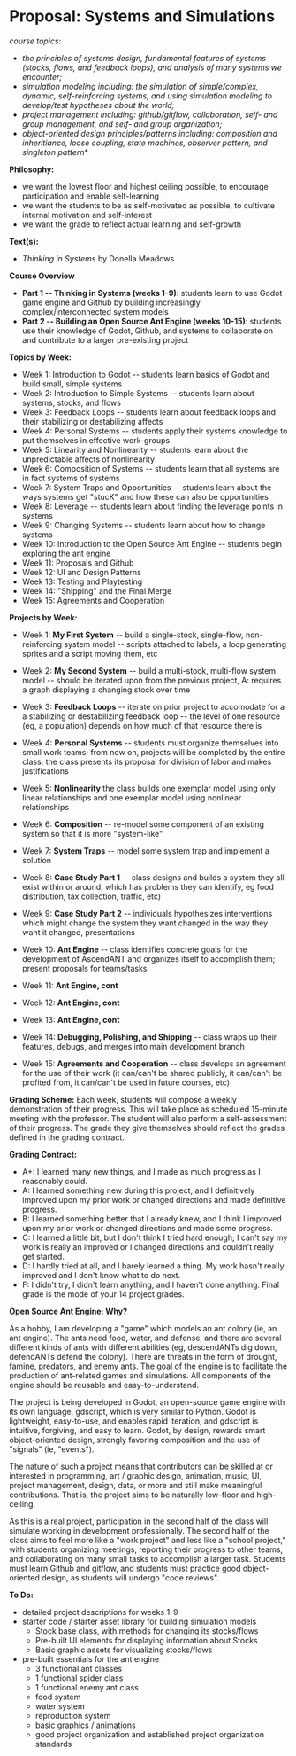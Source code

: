 # Proposal: Systems and Simulations

_course topics:_
* _the principles of systems design, fundamental features of systems (stocks, flows, and feedback loops), and analysis of many systems we encounter;_
* _simulation modeling including: the simulation of simple/complex, dynamic, self-reinforcing systems, and using simulation modeling to develop/test hypotheses about the world;_
* _project management including: github/gitflow, collaboration, self- and group management, and self- and group organization;_
* _object-oriented design principles/patterns including: composition and inheritiance, loose coupling, state machines, observer pattern, and singleton pattern_*

**Philosophy:**
* we want the lowest floor and highest ceiling possible, to encourage participation and enable self-learning
* we want the students to be as self-motivated as possible, to cultivate internal motivation and self-interest
* we want the grade to reflect actual learning and self-growth

  
**Text(s):**
* _Thinking in Systems_ by Donella Meadows

**Course Overview**
* **Part 1 -- Thinking in Systems (weeks 1-9)**: students learn to use Godot game engine and Github by building increasingly complex/interconnected system models
* **Part 2 -- Building an Open Source Ant Engine (weeks 10-15)**: students use their knowledge of Godot, Github, and systems to collaborate on and contribute to a larger pre-existing project
  
**Topics by Week:**

* Week 1: Introduction to Godot -- students learn basics of Godot and build small, simple systems
* Week 2: Introduction to Simple Systems -- students learn about systems, stocks, and flows
* Week 3: Feedback Loops -- students learn about feedback loops and their stabilizing or destabilizing affects
* Week 4: Personal Systems -- students apply their systems knowledge to put themselves in effective work-groups
* Week 5: Linearity and Nonlinearity -- students learn about the unpredictable affects of nonlinearity
* Week 6: Composition of Systems -- students learn that all systems are in fact systems of systems
* Week 7: System Traps and Opportunities -- students learn about the ways systems get "stucK" and how these can also be opportunities
* Week 8: Leverage -- students learn about finding the leverage points in systems
* Week 9: Changing Systems -- students learn about how to change systems
* Week 10: Introduction to the Open Source Ant Engine -- students begin exploring the ant engine
* Week 11: Proposals and Github
* Week 12: UI and Design Patterns
* Week 13: Testing and Playtesting
* Week 14: "Shipping" and the Final Merge
* Week 15: Agreements and Cooperation

**Projects by Week:**
* Week 1: **My First System** -- build a single-stock, single-flow, non-reinforcing system model -- scripts attached to labels, a loop generating sprites and a script moving them, etc
* Week 2: **My Second System** -- build a multi-stock, multi-flow system model -- should be iterated upon from the previous project, A: requires a graph displaying a changing stock over time
* Week 3: **Feedback Loops** -- iterate on prior project to accomodate for a a stabilizing or destabilizing feedback loop -- the level of one resource (eg, a population) depends on how much of that resource there is
* Week 4: **Personal Systems** -- students must organize themselves into small work teams; from now on, projects will be completed by the entire class; the class presents its proposal for division of labor and makes justifications
* Week 5: **Nonlinearity** the class builds one exemplar model using only linear relationships and one exemplar model using nonlinear relationships
* Week 6: **Composition** -- re-model some component of an existing system so that it is more "system-like"
* Week 7: **System Traps** -- model some system trap and implement a solution
* Week 8: **Case Study Part 1** -- class designs and builds a system they all exist within or around, which has problems they can identify, eg food distribution, tax collection, traffic, etc)
* Week 9: **Case Study Part 2** -- individuals hypothesizes interventions which might change the system they want changed in the way they want it changed, presentations

* Week 10: **Ant Engine** -- class identifies concrete goals for the development of AscendANT and organizes itself to accomplish them; present proposals for teams/tasks
* Week 11: **Ant Engine, cont**
* Week 12: **Ant Engine, cont**
* Week 13: **Ant Engine, cont**
* Week 14: **Debugging, Polishing, and Shipping** -- class wraps up their features, debugs, and merges into main development branch
* Week 15: **Agreements and Cooperation** -- class develops an agreement for the use of their work (it can/can't be shared publicly, it can/can't be profited from, it can/can't be used in future courses, etc)

**Grading Scheme:**
Each week, students will compose a weekly demonstration of their progress. This will take place as scheduled 15-minute meeting with the professor. The student will also perform a self-assessment of their progress. The grade they give themselves should reflect the grades defined in the grading contract.
  
**Grading Contract:**
* A+: I learned many new things, and I made as much progress as I reasonably could.
* A: I learned something new during this project, and I definitively improved upon my prior work or changed directions and made definitive progress.
* B: I learned something better that I already knew, and I think I improved upon my prior work or changed directions and made some progress.
* C: I learned a little bit, but I don't think I tried hard enough; I can't say my work is really an improved or I changed directions and couldn't really get started.
* D: I hardly tried at all, and I barely learned a thing. My work hasn't really improved and I don't know what to do next.
* F: I didn't try, I didn't learn anything, and I haven't done anything.
Final grade is the mode of your 14 project grades.

**Open Source Ant Engine: Why?**

As a hobby, I am developing a "game" which models an ant colony (ie, an ant engine). The ants need food, water, and defense, and there are several different kinds of ants with different abilities (eg, descendANTs dig down, defendANTs defend the colony). There are threats in the form of drought, famine, predators, and enemy ants. The goal of the engine is to facilitate the production of ant-related games and simulations. All components of the engine should be reusable and easy-to-understand.

The project is being developed in Godot, an open-source game engine with its own language, gdscript, which is very similar to Python. Godot is lightweight, easy-to-use, and enables rapid iteration, and gdscript is intuitive, forgiving, and easy to learn. Godot, by design, rewards smart object-oriented design, strongly favoring composition and the use of "signals" (ie, "events").

The nature of such a project means that contributors can be skilled at or interested in programming, art / graphic design, animation, music, UI, project management, design, data, or more and still make meaningful contributions. That is, the project aims to be naturally low-floor and high-ceiling. 

As this is a real project, participation in the second half of the class will simulate working in development professionally. The second half of the class aims to feel more like a "work project" and less like a "school project," with students organizing meetings, reporting their progress to other teams, and collaborating on many small tasks to accomplish a larger task. Students must learn Github and gitflow, and students must practice good object-oriented design, as students will undergo "code reviews".

**To Do:**
* detailed project descriptions for weeks 1-9
* starter code / starter asset library for building simulation models
  *  Stock base class, with methods for changing its stocks/flows
  *  Pre-built UI elements for displaying information about Stocks
  *  Basic graphic assets for visualizing stocks/flows
* pre-built essentials for the ant engine
  *  3 functional ant classes
  *  1 functional spider class
  *  1 functional enemy ant class
  *  food system
  *  water system
  *  reproduction system
  *  basic graphics / animations
  *  good project organization and established project organization standards
